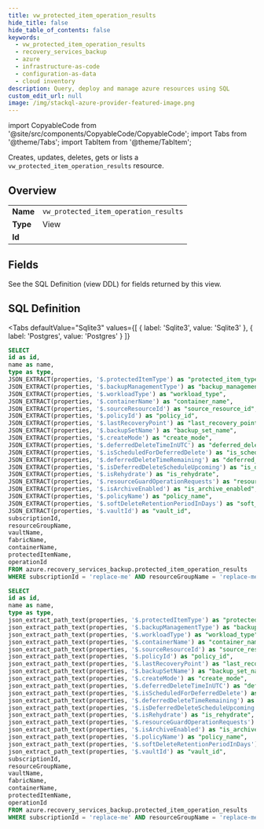 ```yaml
--- 
title: vw_protected_item_operation_results
hide_title: false
hide_table_of_contents: false
keywords:
  - vw_protected_item_operation_results
  - recovery_services_backup
  - azure
  - infrastructure-as-code
  - configuration-as-data
  - cloud inventory
description: Query, deploy and manage azure resources using SQL
custom_edit_url: null
image: /img/stackql-azure-provider-featured-image.png
---
```


import CopyableCode from '@site/src/components/CopyableCode/CopyableCode';
import Tabs from '@theme/Tabs';
import TabItem from '@theme/TabItem';

Creates, updates, deletes, gets or lists a <code>vw_protected_item_operation_results</code> resource.

## Overview
<table><tbody>
<tr><td><b>Name</b></td><td><code>vw_protected_item_operation_results</code></td></tr>
<tr><td><b>Type</b></td><td>View</td></tr>
<tr><td><b>Id</b></td><td><CopyableCode code="azure.recovery_services_backup.vw_protected_item_operation_results" /></td></tr>
</tbody></table>

## Fields

See the SQL Definition (view DDL) for fields returned by this view.

## SQL Definition

<Tabs
defaultValue="Sqlite3"
values={[
{ label: 'Sqlite3', value: 'Sqlite3' },
{ label: 'Postgres', value: 'Postgres' }
]}
>
<TabItem value="Sqlite3">

```sql
SELECT
id as id,
name as name,
type as type,
JSON_EXTRACT(properties, '$.protectedItemType') as "protected_item_type",
JSON_EXTRACT(properties, '$.backupManagementType') as "backup_management_type",
JSON_EXTRACT(properties, '$.workloadType') as "workload_type",
JSON_EXTRACT(properties, '$.containerName') as "container_name",
JSON_EXTRACT(properties, '$.sourceResourceId') as "source_resource_id",
JSON_EXTRACT(properties, '$.policyId') as "policy_id",
JSON_EXTRACT(properties, '$.lastRecoveryPoint') as "last_recovery_point",
JSON_EXTRACT(properties, '$.backupSetName') as "backup_set_name",
JSON_EXTRACT(properties, '$.createMode') as "create_mode",
JSON_EXTRACT(properties, '$.deferredDeleteTimeInUTC') as "deferred_delete_time_in_utc",
JSON_EXTRACT(properties, '$.isScheduledForDeferredDelete') as "is_scheduled_for_deferred_delete",
JSON_EXTRACT(properties, '$.deferredDeleteTimeRemaining') as "deferred_delete_time_remaining",
JSON_EXTRACT(properties, '$.isDeferredDeleteScheduleUpcoming') as "is_deferred_delete_schedule_upcoming",
JSON_EXTRACT(properties, '$.isRehydrate') as "is_rehydrate",
JSON_EXTRACT(properties, '$.resourceGuardOperationRequests') as "resource_guard_operation_requests",
JSON_EXTRACT(properties, '$.isArchiveEnabled') as "is_archive_enabled",
JSON_EXTRACT(properties, '$.policyName') as "policy_name",
JSON_EXTRACT(properties, '$.softDeleteRetentionPeriodInDays') as "soft_delete_retention_period_in_days",
JSON_EXTRACT(properties, '$.vaultId') as "vault_id",
subscriptionId,
resourceGroupName,
vaultName,
fabricName,
containerName,
protectedItemName,
operationId
FROM azure.recovery_services_backup.protected_item_operation_results
WHERE subscriptionId = 'replace-me' AND resourceGroupName = 'replace-me' AND vaultName = 'replace-me' AND fabricName = 'replace-me' AND containerName = 'replace-me' AND protectedItemName = 'replace-me' AND operationId = 'replace-me';
```

</TabItem>
<TabItem value="Postgres">

```sql
SELECT
id as id,
name as name,
type as type,
json_extract_path_text(properties, '$.protectedItemType') as "protected_item_type",
json_extract_path_text(properties, '$.backupManagementType') as "backup_management_type",
json_extract_path_text(properties, '$.workloadType') as "workload_type",
json_extract_path_text(properties, '$.containerName') as "container_name",
json_extract_path_text(properties, '$.sourceResourceId') as "source_resource_id",
json_extract_path_text(properties, '$.policyId') as "policy_id",
json_extract_path_text(properties, '$.lastRecoveryPoint') as "last_recovery_point",
json_extract_path_text(properties, '$.backupSetName') as "backup_set_name",
json_extract_path_text(properties, '$.createMode') as "create_mode",
json_extract_path_text(properties, '$.deferredDeleteTimeInUTC') as "deferred_delete_time_in_utc",
json_extract_path_text(properties, '$.isScheduledForDeferredDelete') as "is_scheduled_for_deferred_delete",
json_extract_path_text(properties, '$.deferredDeleteTimeRemaining') as "deferred_delete_time_remaining",
json_extract_path_text(properties, '$.isDeferredDeleteScheduleUpcoming') as "is_deferred_delete_schedule_upcoming",
json_extract_path_text(properties, '$.isRehydrate') as "is_rehydrate",
json_extract_path_text(properties, '$.resourceGuardOperationRequests') as "resource_guard_operation_requests",
json_extract_path_text(properties, '$.isArchiveEnabled') as "is_archive_enabled",
json_extract_path_text(properties, '$.policyName') as "policy_name",
json_extract_path_text(properties, '$.softDeleteRetentionPeriodInDays') as "soft_delete_retention_period_in_days",
json_extract_path_text(properties, '$.vaultId') as "vault_id",
subscriptionId,
resourceGroupName,
vaultName,
fabricName,
containerName,
protectedItemName,
operationId
FROM azure.recovery_services_backup.protected_item_operation_results
WHERE subscriptionId = 'replace-me' AND resourceGroupName = 'replace-me' AND vaultName = 'replace-me' AND fabricName = 'replace-me' AND containerName = 'replace-me' AND protectedItemName = 'replace-me' AND operationId = 'replace-me';
```

</TabItem>
</Tabs>
